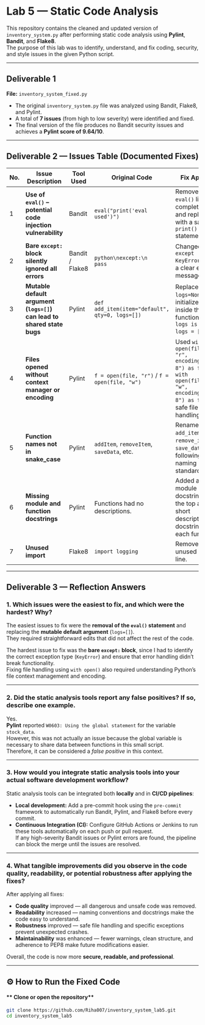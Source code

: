 # Lab 5 — Static Code Analysis

This repository contains the cleaned and updated version of `inventory_system.py` after performing static code analysis using **Pylint**, **Bandit**, and **Flake8**.  
The purpose of this lab was to identify, understand, and fix coding, security, and style issues in the given Python script.

---

##  Deliverable 1

**File:** `inventory_system_fixed.py`

- The original `inventory_system.py` file was analyzed using Bandit, Flake8, and Pylint.
- A total of **7 issues** (from high to low severity) were identified and fixed.
- The final version of the file produces no Bandit security issues and achieves a **Pylint score of 9.64/10**.

---

##  Deliverable 2 — Issues Table (Documented Fixes)

| No. | Issue Description | Tool Used | Original Code | Fix Applied | Severity |
|-----|-------------------|------------|----------------|--------------|-----------|
| 1 | **Use of `eval()` – potential code injection vulnerability** | Bandit | `eval("print('eval used')")` | Removed the `eval()` line completely and replaced it with a safe `print()` statement. |  **High** |
| 2 | **Bare `except:` block silently ignored all errors** | Bandit / Flake8 | ```python\nexcept:\n    pass``` | Changed to `except KeyError:` with a clear error message. |  **High** |
| 3 | **Mutable default argument (`logs=[]`) can lead to shared state bugs** | Pylint | `def add_item(item="default", qty=0, logs=[])` | Replaced with `logs=None` and initialized inside the function (`if logs is None: logs = []`). |  **High** |
| 4 | **Files opened without context manager or encoding** | Pylint | `f = open(file, "r")` / `f = open(file, "w")` | Used `with open(file, "r", encoding="utf-8") as f:` and `with open(file, "w", encoding="utf-8") as f:` for safe file handling. |  **High** |
| 5 | **Function names not in snake_case** | Pylint | `addItem`, `removeItem`, `saveData`, etc. | Renamed to `add_item`, `remove_item`, `save_data`, etc., following PEP8 naming standards. |  **Medium** |
| 6 | **Missing module and function docstrings** | Pylint | Functions had no descriptions. | Added a module docstring at the top and short descriptive docstrings for each function. |  **Medium** |
| 7 | **Unused import** | Flake8 | `import logging` | Removed the unused import line. |  **Low** |

---

##  Deliverable 3 — Reflection Answers

### **1. Which issues were the easiest to fix, and which were the hardest? Why?**
The easiest issues to fix were the **removal of the `eval()` statement** and replacing the **mutable default argument** (`logs=[]`).  
They required straightforward edits that did not affect the rest of the code.  

The hardest issue to fix was the **bare `except:` block**, since I had to identify the correct exception type (`KeyError`) and ensure that error handling didn’t break functionality.  
Fixing file handling using `with open()` also required understanding Python’s file context management and encoding.

---

### **2. Did the static analysis tools report any false positives? If so, describe one example.**
Yes.  
**Pylint** reported `W0603: Using the global statement` for the variable `stock_data`.  
However, this was not actually an issue because the global variable is necessary to share data between functions in this small script.  
Therefore, it can be considered a *false positive* in this context.

---

### **3. How would you integrate static analysis tools into your actual software development workflow?**
Static analysis tools can be integrated both **locally** and in **CI/CD pipelines**:

- **Local development:** Add a pre-commit hook using the `pre-commit` framework to automatically run Bandit, Pylint, and Flake8 before every commit.  
- **Continuous Integration (CI):** Configure GitHub Actions or Jenkins to run these tools automatically on each push or pull request.  
If any high-severity Bandit issues or Pylint errors are found, the pipeline can block the merge until the issues are resolved.

---

### **4. What tangible improvements did you observe in the code quality, readability, or potential robustness after applying the fixes?**
After applying all fixes:
- **Code quality** improved — all dangerous and unsafe code was removed.  
- **Readability** increased — naming conventions and docstrings make the code easy to understand.  
- **Robustness** improved — safe file handling and specific exceptions prevent unexpected crashes.  
- **Maintainability** was enhanced — fewer warnings, clean structure, and adherence to PEP8 make future modifications easier.  

Overall, the code is now more **secure, readable, and professional**.

---

## ⚙️ How to Run the Fixed Code

#### ** Clone or open the repository**
```bash
git clone https://github.com/Riha007/inventory_system_lab5.git
cd inventory_system_lab5
